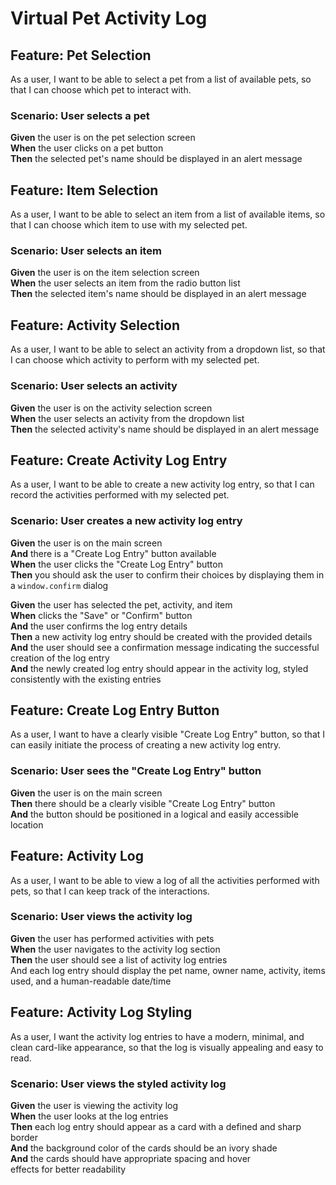 # Virtual Pet Activity Log

## Feature: Pet Selection

As a user, I want to be able to select a pet from a list of available pets, so that I can choose which pet to interact with.

### Scenario: User selects a pet

**Given** the user is on the pet selection screen <br />
**When** the user clicks on a pet button <br />
**Then** the selected pet's name should be displayed in an alert message <br />

## Feature: Item Selection

As a user, I want to be able to select an item from a list of available items, so that I can choose which item to use with my selected pet.

### Scenario: User selects an item

**Given** the user is on the item selection screen <br />
**When** the user selects an item from the radio button list <br />
**Then** the selected item's name should be displayed in an alert message <br />

## Feature: Activity Selection

As a user, I want to be able to select an activity from a dropdown list, so that I can choose which activity to perform with my selected pet.

### Scenario: User selects an activity

**Given** the user is on the activity selection screen <br />
**When** the user selects an activity from the dropdown list <br />
**Then** the selected activity's name should be displayed in an alert message <br />

## Feature: Create Activity Log Entry

As a user, I want to be able to create a new activity log entry, so that I can record the activities performed with my selected pet.

### Scenario: User creates a new activity log entry

**Given** the user is on the main screen<br />
**And** there is a "Create Log Entry" button available<br />
**When** the user clicks the "Create Log Entry" button<br />
**Then** you should ask the user to confirm their choices by displaying them in a `window.confirm` dialog

**Given** the user has selected the pet, activity, and item<br />
**When** clicks the "Save" or "Confirm" button<br />
**And** the user confirms the log entry details<br />
**Then** a new activity log entry should be created with the provided details<br />
**And** the user should see a confirmation message indicating the successful creation of the log entry<br />
**And** the newly created log entry should appear in the activity log, styled consistently with the existing entries

## Feature: Create Log Entry Button

As a user, I want to have a clearly visible "Create Log Entry" button, so that I can easily initiate the process of creating a new activity log entry.

### Scenario: User sees the "Create Log Entry" button

**Given** the user is on the main screen<br />
**Then** there should be a clearly visible "Create Log Entry" button<br />
**And** the button should be positioned in a logical and easily accessible location<br />


## Feature: Activity Log

As a user, I want to be able to view a log of all the activities performed with pets, so that I can keep track of the interactions.

### Scenario: User views the activity log

**Given** the user has performed activities with pets <br />
**When** the user navigates to the activity log section <br />
**Then** the user should see a list of activity log entries <br />
And each log entry should display the pet name, owner name, activity, items used, and a human-readable date/time

## Feature: Activity Log Styling

As a user, I want the activity log entries to have a modern, minimal, and clean card-like appearance, so that the log is visually appealing and easy to read.

### Scenario: User views the styled activity log

**Given** the user is viewing the activity log <br />
**When** the user looks at the log entries <br />
**Then** each log entry should appear as a card with a defined and sharp border <br />
**And** the background color of the cards should be an ivory shade <br />
**And** the cards should have appropriate spacing and hover <br /> effects for better readability